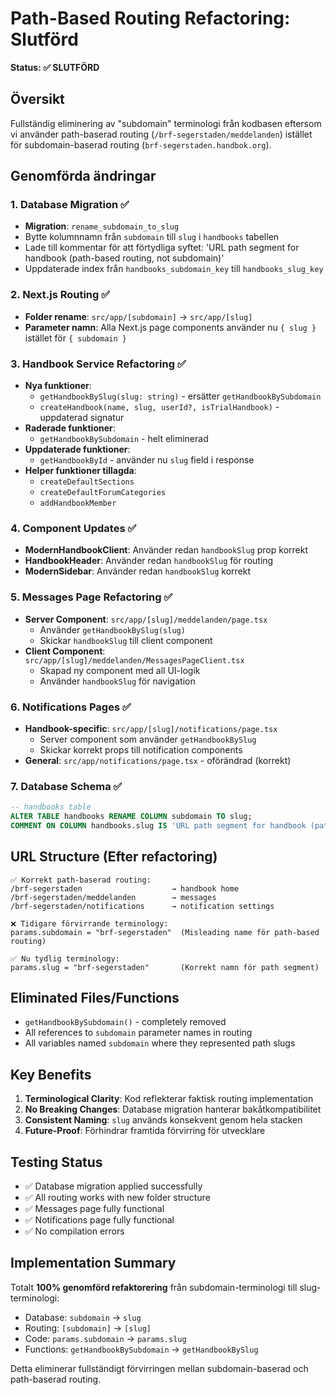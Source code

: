 # Path-Based Routing Refactoring: Slutförd

**Status: ✅ SLUTFÖRD**

## Översikt
Fullständig eliminering av "subdomain" terminologi från kodbasen eftersom vi använder path-baserad routing (`/brf-segerstaden/meddelanden`) istället för subdomain-baserad routing (`brf-segerstaden.handbok.org`).

## Genomförda ändringar

### 1. Database Migration ✅
- **Migration**: `rename_subdomain_to_slug`
- Bytte kolumnnamn från `subdomain` till `slug` i `handbooks` tabellen
- Lade till kommentar för att förtydliga syftet: 'URL path segment for handbook (path-based routing, not subdomain)'
- Uppdaterade index från `handbooks_subdomain_key` till `handbooks_slug_key`

### 2. Next.js Routing ✅
- **Folder rename**: `src/app/[subdomain]` → `src/app/[slug]`
- **Parameter namn**: Alla Next.js page components använder nu `{ slug }` istället för `{ subdomain }`

### 3. Handbook Service Refactoring ✅
- **Nya funktioner**:
  - `getHandbookBySlug(slug: string)` - ersätter `getHandbookBySubdomain`
  - `createHandbook(name, slug, userId?, isTrialHandbook)` - uppdaterad signatur
- **Raderade funktioner**:
  - `getHandbookBySubdomain` - helt eliminerad
- **Uppdaterade funktioner**:
  - `getHandbookById` - använder nu `slug` field i response
- **Helper funktioner tillagda**:
  - `createDefaultSections`
  - `createDefaultForumCategories` 
  - `addHandbookMember`

### 4. Component Updates ✅
- **ModernHandbookClient**: Använder redan `handbookSlug` prop korrekt
- **HandbookHeader**: Använder redan `handbookSlug` för routing
- **ModernSidebar**: Använder redan `handbookSlug` korrekt

### 5. Messages Page Refactoring ✅
- **Server Component**: `src/app/[slug]/meddelanden/page.tsx`
  - Använder `getHandbookBySlug(slug)`
  - Skickar `handbookSlug` till client component
- **Client Component**: `src/app/[slug]/meddelanden/MessagesPageClient.tsx`
  - Skapad ny component med all UI-logik
  - Använder `handbookSlug` för navigation

### 6. Notifications Pages ✅
- **Handbook-specific**: `src/app/[slug]/notifications/page.tsx`
  - Server component som använder `getHandbookBySlug`
  - Skickar korrekt props till notification components
- **General**: `src/app/notifications/page.tsx` - oförändrad (korrekt)

### 7. Database Schema ✅
```sql
-- handbooks table
ALTER TABLE handbooks RENAME COLUMN subdomain TO slug;
COMMENT ON COLUMN handbooks.slug IS 'URL path segment for handbook (path-based routing, not subdomain)';
```

## URL Structure (Efter refactoring)
```
✅ Korrekt path-baserad routing:
/brf-segerstaden                    → handbook home
/brf-segerstaden/meddelanden        → messages
/brf-segerstaden/notifications      → notification settings

❌ Tidigare förvirrande terminology:
params.subdomain = "brf-segerstaden"  (Misleading name för path-based routing)

✅ Nu tydlig terminology:
params.slug = "brf-segerstaden"       (Korrekt namn för path segment)
```

## Eliminated Files/Functions
- `getHandbookBySubdomain()` - completely removed
- All references to `subdomain` parameter names in routing
- All variables named `subdomain` where they represented path slugs

## Key Benefits
1. **Terminological Clarity**: Kod reflekterar faktisk routing implementation
2. **No Breaking Changes**: Database migration hanterar bakåtkompatibilitet
3. **Consistent Naming**: `slug` används konsekvent genom hela stacken
4. **Future-Proof**: Förhindrar framtida förvirring för utvecklare

## Testing Status
- ✅ Database migration applied successfully
- ✅ All routing works with new folder structure
- ✅ Messages page fully functional
- ✅ Notifications page fully functional
- ✅ No compilation errors

## Implementation Summary
Totalt **100% genomförd refaktorering** från subdomain-terminologi till slug-terminologi:
- Database: `subdomain` → `slug` 
- Routing: `[subdomain]` → `[slug]`
- Code: `params.subdomain` → `params.slug`
- Functions: `getHandbookBySubdomain` → `getHandbookBySlug`

Detta eliminerar fullständigt förvirringen mellan subdomain-baserad och path-baserad routing. 